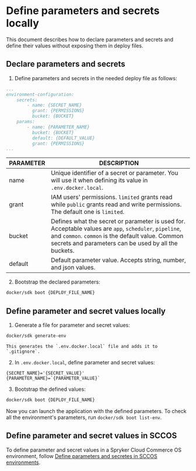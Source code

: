 # Define parameters and secrets locally

This document describes how to declare parameters and secrets and define their values without exposing them in deploy files.

## Declare parameters and secrets

1. Define parameters and secrets in the needed deploy file as follows:

```yaml
...
environment-configuration:
    secrets:
        - name: {SECRET_NAME}
          grant: {PERMISSIONS}
          bucket: {BUCKET}
    params:
        - name: {PARAMETER_NAME}
          bucket: {BUCKET}
          default: {DEFAULT_VALUE}
          grant: {PERMISSIONS}
...
```
| PARAMETER | DESCRIPTION |
| - | - |
| name | Unique identifier of a secret or parameter. You will use it when defining its value in `.env.docker.local`. |
| grant | IAM users' permissions. `limited` grants read while `public` grants read and write permissions. The default one is `limited`. |
| bucket | Defines what the secret or parameter is used for. Acceptable values are `app`, `scheduler`, `pipeline`, and `common`. `common` is the default value. Common secrets and parameters can be used by all the buckets. |
| default | Default parameter value. Accepts string, number, and json values. |

2. Bootstrap the declared parameters:

```bash
docker/sdk boot {DEPLOY_FILE_NAME}
```

## Define parameter and secret values locally

1. Generate a file for parameter and secret values:

```bash
docker/sdk generate-env
```
    This generates the `.env.docker.local` file and adds it to `.gitignore`.

2. In `.env.docker.local`, define parameter and secret values:

```text
{SECRET_NAME}='{SECRET_VALUE}'
{PARAMETER_NAME}=`{PARAMETER_VALUE}`
```

3. Bootstrap the defined values:
```bash
docker/sdk boot {DEPLOY_FILE_NAME}
```

Now you can launch the application with the defined parameters. To check all the environment's parameters, run `docker/sdk boot list-env`.


## Define parameter and secret values in SCCOS

To define parameter and secret values in a Spryker Cloud Commerce OS environment, follow [Define parameters and secretes in SCCOS environments](https://docs.spryker.com/docs/cloud/dev/spryker-cloud-commerce-os/define-parameters-and-secrets-in-sccos-environments.html).
